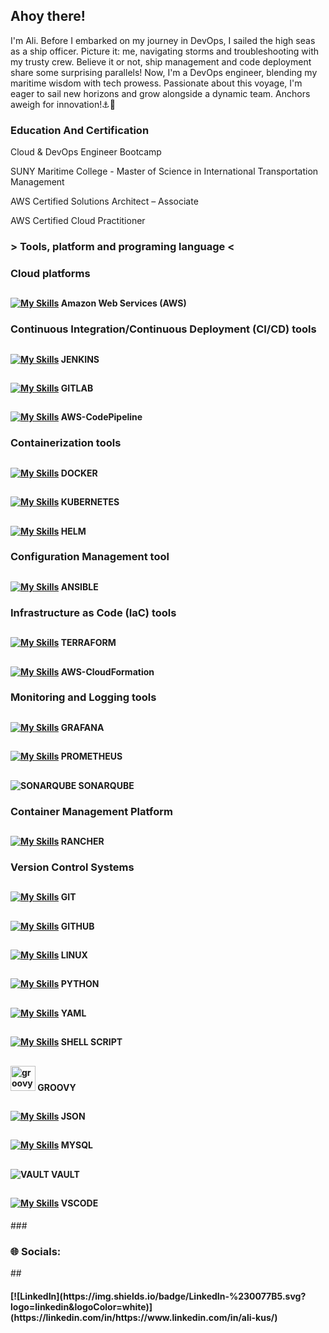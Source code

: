 <h2 align="left">Ahoy there!</h2>

<p align="left">I'm Ali. Before I embarked on my journey in DevOps, I sailed the high seas as a ship officer. Picture it: me, navigating storms and troubleshooting with my trusty crew. Believe it or not, ship management and code deployment share some surprising parallels! Now, I'm a DevOps engineer, blending my maritime wisdom with tech prowess. Passionate about this voyage, I'm eager to sail new horizons and grow alongside a dynamic team. Anchors aweigh for innovation!⚓🚀</p>

###
<h3 align="left"> Education And Certification </h3>
<p align="left">Cloud & DevOps Engineer Bootcamp</p>
<p align="left">SUNY Maritime College  -  Master of Science in International Transportation Management</p>
<p align="left">AWS Certified Solutions Architect – Associate</p>
<p align="left">AWS Certified Cloud Practitioner</p>

###
<h3 align="left">> Tools, platform and programing language <</h3>

### <h3 align="left"> Cloud platforms </h3> 
## <h4 align="left"> [![My Skills](https://skillicons.dev/icons?i=aws)](https://skillicons.dev)  Amazon Web Services (AWS) </h4> 

### <h3 align="left"> Continuous Integration/Continuous Deployment (CI/CD) tools </h3> 
## <h4 align="left"> [![My Skills](https://skillicons.dev/icons?i=jenkins)](https://skillicons.dev) JENKINS </h4>
## <h4 align="left"> [![My Skills](https://skillicons.dev/icons?i=gitlab)](https://skillicons.dev) GITLAB </h4>
## <h4 align="left"> [![My Skills](https://skillicons.dev/icons?i=aws)](https://skillicons.dev) AWS-CodePipeline </h4>

### <h3 align="left"> Containerization tools </h3>
## <h4 align="left"> [![My Skills](https://skillicons.dev/icons?i=docker&perline=3)](https://skillicons.dev) DOCKER </h4> 
## <h4 align="left"> [![My Skills](https://skillicons.dev/icons?i=kubernetes&perline=3)](https://skillicons.dev) KUBERNETES </h4> 
## <h4 align="left"> [![My Skills](https://skillicons.dev/icons?i=helm&perline=3)](https://skillicons.dev) HELM </h4>

### <h3 align="left"> Configuration Management tool </h3>
## <h4 align="left"> [![My Skills](https://skillicons.dev/icons?i=ansible)](https://skillicons.dev) ANSIBLE </h4> 

### <h3 align="left"> Infrastructure as Code (IaC) tools </h3>
## <h4 align="left"> [![My Skills](https://skillicons.dev/icons?i=terraform)](https://skillicons.dev) TERRAFORM </h4> 
## <h4 align="left"> [![My Skills](https://skillicons.dev/icons?i=aws)](https://skillicons.dev) AWS-CloudFormation </h4> 

### <h3 align="left"> Monitoring and Logging tools </h3>
## <h4 align="left"> [![My Skills](https://skillicons.dev/icons?i=grafana)](https://skillicons.dev) GRAFANA </h4> 
## <h4 align="left"> [![My Skills](https://skillicons.dev/icons?i=prometheus)](https://skillicons.dev) PROMETHEUS </h4>
## <h4 align="left"> ![SONARQUBE](https://img.shields.io/badge/sonarqube-4E9BCD.svg?style=for-the-badge&logo=sonarqube&logoColor=white&color=%234E9BCD) SONARQUBE </h4>

### <h3 align="left"> Container Management Platform </h3>
## <h4 align="left"> [![My Skills](https://skillicons.dev/icons?i=rancher)](https://skillicons.dev) RANCHER </h4> 

### <h3 align="left"> Version Control Systems </h3>
## <h4 align="left"> [![My Skills](https://skillicons.dev/icons?i=git)](https://skillicons.dev) GIT </h4> 
## <h4 align="left"> [![My Skills](https://skillicons.dev/icons?i=github)](https://skillicons.dev) GITHUB </h4>   
  
## <h4 align="left"> [![My Skills](https://skillicons.dev/icons?i=linux)](https://skillicons.dev) LINUX </h4> 
## <h4 align="left"> [![My Skills](https://skillicons.dev/icons?i=py )](https://skillicons.dev) PYTHON </h4> 
## <h4 align="left"> [![My Skills](https://skillicons.dev/icons?i=yaml)](https://skillicons.dev) YAML </h4> 
## <h4 align="left"> [![My Skills](https://skillicons.dev/icons?i=bash)](https://skillicons.dev) SHELL SCRIPT </h4> 
## <h4 align="left"> <img src="https://cdn.jsdelivr.net/gh/devicons/devicon/icons/groovy/groovy-original.svg" height="40" alt="groovy logo"  /> GROOVY </h4> 
## <h4 align="left"> [![My Skills](https://skillicons.dev/icons?i=js )](https://skillicons.dev) JSON </h4> 
## <h4 align="left"> [![My Skills](https://skillicons.dev/icons?i=mysql)](https://skillicons.dev) MYSQL </h4>
## <h4 align="left"> ![VAULT](https://img.shields.io/badge/vault-FFEC6E.svg?style=for-the-badge&logo=vault&logoColor=white&color=%23FFEC6E) VAULT </h4> 
## <h4 align="left"> [![My Skills](https://skillicons.dev/icons?i=vscode)](https://skillicons.dev) VSCODE </h4> 

<p align="left"> </p>
### <h3 align="left"> 🌐 Socials: </h3>
## <h4 align="left"> [![LinkedIn](https://img.shields.io/badge/LinkedIn-%230077B5.svg?logo=linkedin&logoColor=white)](https://linkedin.com/in/https://www.linkedin.com/in/ali-kus/) </h4> 

